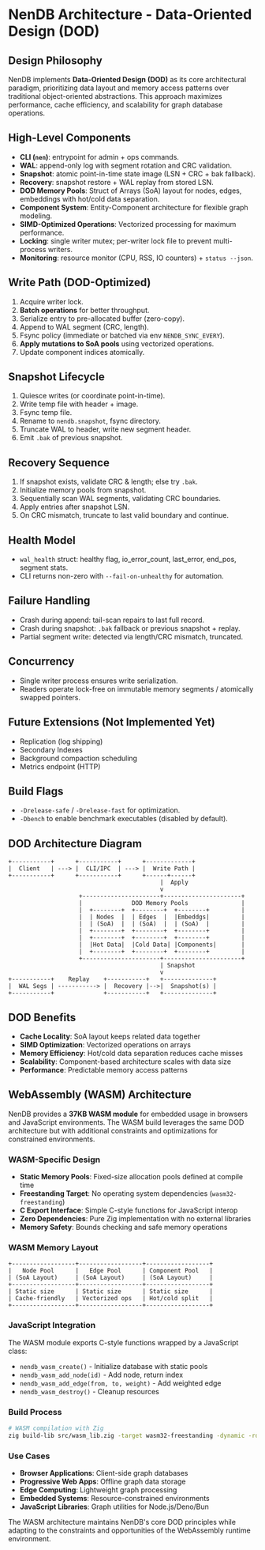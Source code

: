 # NenDB Architecture - Data-Oriented Design (DOD)

## Design Philosophy
NenDB implements **Data-Oriented Design (DOD)** as its core architectural paradigm, prioritizing data layout and memory access patterns over traditional object-oriented abstractions. This approach maximizes performance, cache efficiency, and scalability for graph database operations.

## High-Level Components
- **CLI (`nen`)**: entrypoint for admin + ops commands.
- **WAL**: append-only log with segment rotation and CRC validation.
- **Snapshot**: atomic point-in-time state image (LSN + CRC + bak fallback).
- **Recovery**: snapshot restore + WAL replay from stored LSN.
- **DOD Memory Pools**: Struct of Arrays (SoA) layout for nodes, edges, embeddings with hot/cold data separation.
- **Component System**: Entity-Component architecture for flexible graph modeling.
- **SIMD-Optimized Operations**: Vectorized processing for maximum performance.
- **Locking**: single writer mutex; per-writer lock file to prevent multi-process writers.
- **Monitoring**: resource monitor (CPU, RSS, IO counters) + `status --json`.

## Write Path (DOD-Optimized)
1. Acquire writer lock.
2. **Batch operations** for better throughput.
3. Serialize entry to pre-allocated buffer (zero-copy).
4. Append to WAL segment (CRC, length).
5. Fsync policy (immediate or batched via env `NENDB_SYNC_EVERY`).
6. **Apply mutations to SoA pools** using vectorized operations.
7. Update component indices atomically.

## Snapshot Lifecycle
1. Quiesce writes (or coordinate point-in-time).
2. Write temp file with header + image.
3. Fsync temp file.
4. Rename to `nendb.snapshot`, fsync directory.
5. Truncate WAL to header, write new segment header.
6. Emit `.bak` of previous snapshot.

## Recovery Sequence
1. If snapshot exists, validate CRC & length; else try `.bak`.
2. Initialize memory pools from snapshot.
3. Sequentially scan WAL segments, validating CRC boundaries.
4. Apply entries after snapshot LSN.
5. On CRC mismatch, truncate to last valid boundary and continue.

## Health Model
- `wal_health` struct: healthy flag, io_error_count, last_error, end_pos, segment stats.
- CLI returns non-zero with `--fail-on-unhealthy` for automation.

## Failure Handling
- Crash during append: tail-scan repairs to last full record.
- Crash during snapshot: `.bak` fallback or previous snapshot + replay.
- Partial segment write: detected via length/CRC mismatch, truncated.

## Concurrency
- Single writer process ensures write serialization.
- Readers operate lock-free on immutable memory segments / atomically swapped pointers.

## Future Extensions (Not Implemented Yet)
- Replication (log shipping)
- Secondary Indexes
- Background compaction scheduling
- Metrics endpoint (HTTP)

## Build Flags
- `-Drelease-safe` / `-Drelease-fast` for optimization.
- `-Dbench` to enable benchmark executables (disabled by default).

## DOD Architecture Diagram
```
+-----------+      +-----------+      +-------------+
|  Client   | ---> |  CLI/IPC  | ---> |  Write Path |
+-----------+      +-----------+      +------+------+ 
                                           |  Apply
                                           v
                    +----------------------+----------------------+
                    |              DOD Memory Pools               |
                    |  +--------+  +--------+  +--------+         |
                    |  | Nodes  |  | Edges  |  |Embeddgs|         |
                    |  | (SoA)  |  | (SoA)  |  | (SoA)  |         |
                    |  +--------+  +--------+  +--------+         |
                    |  +--------+  +--------+  +--------+         |
                    |  |Hot Data|  |Cold Data| |Components|       |
                    |  +--------+  +--------+  +--------+         |
                    +----------------------+----------------------+
                                           | Snapshot
                                           v
+-----------+    Replay    +-----------+   +--------------+
|  WAL Segs | -----------> |  Recovery |-->|  Snapshot(s) |
+-----------+              +-----------+   +--------------+
```

## DOD Benefits
- **Cache Locality**: SoA layout keeps related data together
- **SIMD Optimization**: Vectorized operations on arrays
- **Memory Efficiency**: Hot/cold data separation reduces cache misses
- **Scalability**: Component-based architecture scales with data size
- **Performance**: Predictable memory access patterns

## WebAssembly (WASM) Architecture

NenDB provides a **37KB WASM module** for embedded usage in browsers and JavaScript environments. The WASM build leverages the same DOD architecture but with additional constraints and optimizations for constrained environments.

### WASM-Specific Design
- **Static Memory Pools**: Fixed-size allocation pools defined at compile time
- **Freestanding Target**: No operating system dependencies (`wasm32-freestanding`)
- **C Export Interface**: Simple C-style functions for JavaScript interop
- **Zero Dependencies**: Pure Zig implementation with no external libraries
- **Memory Safety**: Bounds checking and safe memory operations

### WASM Memory Layout
```
+------------------+------------------+------------------+
|   Node Pool      |   Edge Pool      | Component Pool   |
| (SoA Layout)     | (SoA Layout)     | (SoA Layout)     |
+------------------+------------------+------------------+
| Static size      | Static size      | Static size      |
| Cache-friendly   | Vectorized ops   | Hot/cold split   |
+------------------+------------------+------------------+
```

### JavaScript Integration
The WASM module exports C-style functions wrapped by a JavaScript class:
- `nendb_wasm_create()` - Initialize database with static pools
- `nendb_wasm_add_node(id)` - Add node, return index  
- `nendb_wasm_add_edge(from, to, weight)` - Add weighted edge
- `nendb_wasm_destroy()` - Cleanup resources

### Build Process
```bash
# WASM compilation with Zig
zig build-lib src/wasm_lib.zig -target wasm32-freestanding -dynamic -rdynamic
```

### Use Cases
- **Browser Applications**: Client-side graph databases
- **Progressive Web Apps**: Offline graph data storage
- **Edge Computing**: Lightweight graph processing
- **Embedded Systems**: Resource-constrained environments
- **JavaScript Libraries**: Graph utilities for Node.js/Deno/Bun

The WASM architecture maintains NenDB's core DOD principles while adapting to the constraints and opportunities of the WebAssembly runtime environment.

